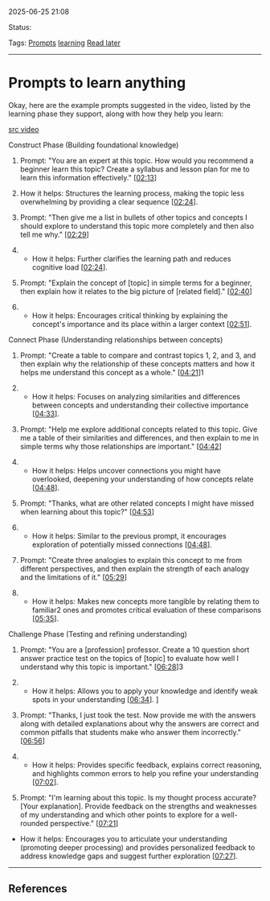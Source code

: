
2025-06-25 21:08

Status:

Tags: [Prompts](3%20-%20Tags/Prompts.md) [learning](3%20-%20Tags/learning.md) [Read later](3%20-%20Tags/Read%20later.md)

---
# Prompts to learn anything
Okay, here are the example prompts suggested in the video, listed by the learning phase they support, along with how they help you learn: 

[src video](http://www.youtube.com/watch?v=JZ_flEGANBw&t)

Construct Phase (Building foundational knowledge) 

1. Prompt: "You are an expert at this topic. How would you recommend a beginner learn this topic? Create a syllabus and lesson plan for me to learn this information effectively." [[02:13](http://www.youtube.com/watch?v=JZ_flEGANBw&t=133)]  
    

2. How it helps: Structures the learning process, making the topic less overwhelming by providing a clear sequence [[02:24](http://www.youtube.com/watch?v=JZ_flEGANBw&t=144)]. 
        
    
3. Prompt: "Then give me a list in bullets of other topics and concepts I should explore to understand this topic more completely and then also tell me why." [[02:29](http://www.youtube.com/watch?v=JZ_flEGANBw&t=149)]  
    
4. - How it helps: Further clarifies the learning path and reduces cognitive load [[02:24](http://www.youtube.com/watch?v=JZ_flEGANBw&t=144)]. 
        
    
5. Prompt: "Explain the concept of [topic] in simple terms for a beginner, then explain how it relates to the big picture of [related field]." [[02:40](http://www.youtube.com/watch?v=JZ_flEGANBw&t=160)]  
    
6. - How it helps: Encourages critical thinking by explaining the concept's importance and its place within a larger context [[02:51](http://www.youtube.com/watch?v=JZ_flEGANBw&t=171)]. 
        
    

Connect Phase (Understanding relationships between concepts) 

1. Prompt: "Create a table to compare and contrast topics 1, 2, and 3, and then explain why the relationship of these concepts matters and how it helps me understand this concept as a whole." [[04:21](http://www.youtube.com/watch?v=JZ_flEGANBw&t=261)]1  
    
2. - How it helps: Focuses on analyzing similarities and differences between concepts and understanding their collective importance [[04:33](http://www.youtube.com/watch?v=JZ_flEGANBw&t=273)]. 
        
    
3. Prompt: "Help me explore additional concepts related to this topic. Give me a table of their similarities and differences, and then explain to me in simple terms why those relationships are important." [[04:42](http://www.youtube.com/watch?v=JZ_flEGANBw&t=282)]  
    
4. - How it helps: Helps uncover connections you might have overlooked, deepening your understanding of how concepts relate [[04:48](http://www.youtube.com/watch?v=JZ_flEGANBw&t=288)]. 
        
    
5. Prompt: "Thanks, what are other related concepts I might have missed when learning about this topic?" [[04:53](http://www.youtube.com/watch?v=JZ_flEGANBw&t=293)]  
    
6. - How it helps: Similar to the previous prompt, it encourages exploration of potentially missed connections [[04:48](http://www.youtube.com/watch?v=JZ_flEGANBw&t=288)]. 
        
    
7. Prompt: "Create three analogies to explain this concept to me from different perspectives, and then explain the strength of each analogy and the limitations of it." [[05:29](http://www.youtube.com/watch?v=JZ_flEGANBw&t=329)]  
    
8. - How it helps: Makes new concepts more tangible by relating them to familiar2 ones and promotes critical evaluation of these comparisons [[05:35](http://www.youtube.com/watch?v=JZ_flEGANBw&t=335)]. 
        
    

Challenge Phase (Testing and refining understanding) 

1. Prompt: "You are a [profession] professor. Create a 10 question short answer practice test on the topics of [topic] to evaluate how well I understand why this topic is important." [[06:28](http://www.youtube.com/watch?v=JZ_flEGANBw&t=388)]3  
    
2. - How it helps: Allows you to apply your knowledge and identify weak spots in your understanding [[06:34](http://www.youtube.com/watch?v=JZ_flEGANBw&t=394)]. ] 
    
3. Prompt: "Thanks, I just took the test. Now provide me with the answers along with detailed explanations about why the answers are correct and common pitfalls that students make who answer them incorrectly." [[06:56](http://www.youtube.com/watch?v=JZ_flEGANBw&t=416)]  
    
4. - How it helps: Provides specific feedback, explains correct reasoning, and highlights common errors to help you refine your understanding [[07:02](http://www.youtube.com/watch?v=JZ_flEGANBw&t=422)]. 
        
    
5. Prompt: "I'm learning about this topic. Is my thought process accurate? [Your explanation]. Provide feedback on the strengths and weaknesses of my understanding and which other points to explore for a well-rounded perspective." [[07:21](http://www.youtube.com/watch?v=JZ_flEGANBw&t=441)]  
    

- How it helps: Encourages you to articulate your understanding (promoting deeper processing) and provides personalized feedback to address knowledge gaps and suggest further exploration [[07:27](http://www.youtube.com/watch?v=JZ_flEGANBw&t=447)].

---
## References